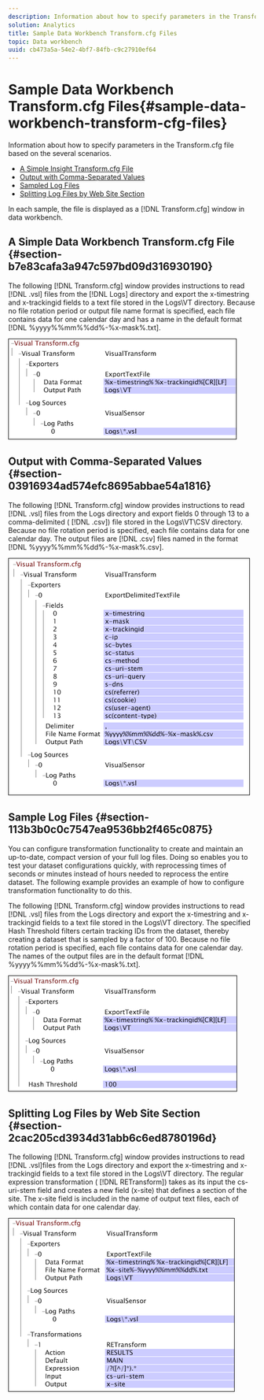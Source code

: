 ```yaml
---
description: Information about how to specify parameters in the Transform.cfg file based on the several scenarios.
solution: Analytics
title: Sample Data Workbench Transform.cfg Files
topic: Data workbench
uuid: cb473a5a-54e2-4bf7-84fb-c9c27910ef64
---
```


# Sample Data Workbench Transform.cfg Files{#sample-data-workbench-transform-cfg-files}

Information about how to specify parameters in the Transform.cfg file based on the several scenarios.

* [A Simple Insight Transform.cfg File](../../../../../home/c-dataset-const-proc/c-transf-func/c-config-files-transf/t-ins-transf-file/c-sample-transf-files.md#section-b7e83cafa3a947c597bd09d316930190) 
* [Output with Comma-Separated Values](../../../../../home/c-dataset-const-proc/c-transf-func/c-config-files-transf/t-ins-transf-file/c-sample-transf-files.md#section-03916934ad574efc8695abbae54a1816) 
* [Sampled Log Files](../../../../../home/c-dataset-const-proc/c-transf-func/c-config-files-transf/t-ins-transf-file/c-sample-transf-files.md#section-113b3b0c0c7547ea9536bb2f465c0875) 
* [Splitting Log Files by Web Site Section](../../../../../home/c-dataset-const-proc/c-transf-func/c-config-files-transf/t-ins-transf-file/c-sample-transf-files.md#section-2cac205cd3934d31abb6c6ed8780196d)

In each sample, the file is displayed as a [!DNL Transform.cfg] window in data workbench.

## A Simple Data Workbench Transform.cfg File {#section-b7e83cafa3a947c597bd09d316930190}

The following [!DNL Transform.cfg] window provides instructions to read [!DNL .vsl] files from the [!DNL Logs] directory and export the x-timestring and x-trackingid fields to a text file stored in the Logs\VT directory. Because no file rotation period or output file name format is specified, each file contains data for one calendar day and has a name in the default format [!DNL %yyyy%%mm%%dd%-%x-mask%.txt].

![](assets/cfg_VisualTransform_SimpleExample.png)

## Output with Comma-Separated Values {#section-03916934ad574efc8695abbae54a1816}

The following [!DNL Transform.cfg] window provides instructions to read [!DNL .vsl] files from the Logs directory and export fields 0 through 13 to a comma-delimited ( [!DNL .csv]) file stored in the Logs\VT\CSV directory. Because no file rotation period is specified, each file contains data for one calendar day. The output files are [!DNL .csv] files named in the format [!DNL %yyyy%%mm%%dd%-%x-mask%.csv].

![](assets/cfg_VisualTransform_CSVExample.png)

## Sample Log Files {#section-113b3b0c0c7547ea9536bb2f465c0875}

You can configure transformation functionality to create and maintain an up-to-date, compact version of your full log files. Doing so enables you to test your dataset configurations quickly, with reprocessing times of seconds or minutes instead of hours needed to reprocess the entire dataset. The following example provides an example of how to configure transformation functionality to do this.

The following [!DNL Transform.cfg] window provides instructions to read [!DNL .vsl] files from the Logs directory and export the x-timestring and x-trackingid fields to a text file stored in the Logs\VT directory. The specified Hash Threshold filters certain tracking IDs from the dataset, thereby creating a dataset that is sampled by a factor of 100. Because no file rotation period is specified, each file contains data for one calendar day. The names of the output files are in the default format [!DNL %yyyy%%mm%%dd%-%x-mask%.txt].

![](assets/cfg_VisualTransform_SampledExample.png)

## Splitting Log Files by Web Site Section {#section-2cac205cd3934d31abb6c6ed8780196d}

The following [!DNL Transform.cfg] window provides instructions to read [!DNL .vsl]files from the Logs directory and export the x-timestring and x-trackingid fields to a text file stored in the Logs\VT directory. The regular expression transformation ( [!DNL RETransform]) takes as its input the cs-uri-stem field and creates a new field (x-site) that defines a section of the site. The x-site field is included in the name of output text files, each of which contain data for one calendar day.

![](assets/cfg_VisualTransform_SplittingExample.png)

